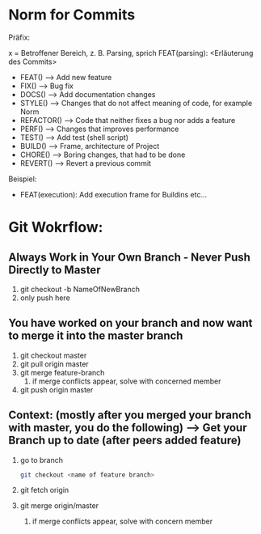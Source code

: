 # Norm for Commits

Präfix:

x = Betroffener Bereich, z. B. Parsing, sprich FEAT(parsing): <Erläuterung des Commits>

- FEAT(<x>) —> Add new feature
- FIX(<x>) —> Bug fix
- DOCS(<x>) —> Add documentation changes
- STYLE(<x>) —> Changes that do not affect meaning of code, for example Norm
- REFACTOR(<x>) —> Code that neither fixes a bug nor adds a feature
- PERF(<x>) —> Changes that improves performance
- TEST(<x>) —> Add test (shell script)
- BUILD(<x>) —> Frame, architecture of Project
- CHORE(<x>) —> Boring changes, that had to be done
- REVERT(<x>) —> Revert a previous commit

Beispiel:

- FEAT(execution): Add execution frame for Buildins etc…


# Git Wokrflow:

## Always Work in Your Own Branch - Never Push Directly to Master
1. git checkout -b NameOfNewBranch
2. only push here

## You have worked on your branch and now want to merge it into the master branch

1. git checkout master
2. git pull origin master
3. git merge feature-branch
    1. if merge conflicts appear, solve with concerned member
4. git push origin master


## Context: (mostly after you merged your branch with master, you do the following) —> Get your Branch up to date (after peers added feature)

1. go to branch

    ```bash
    git checkout <name of feature branch>
    ```

2. git fetch origin
3. git merge origin/master
    1. if merge conflicts appear, solve with concern member
